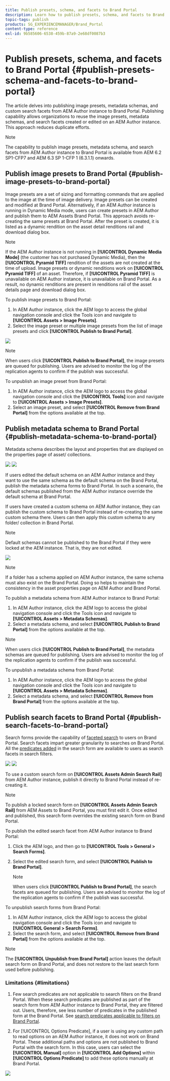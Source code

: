 ```yaml
---
title: Publish presets, schema, and facets to Brand Portal
description: Learn how to publish presets, schema, and facets to Brand Portal.
topic-tags: publish
products: SG_EXPERIENCEMANAGER/Brand_Portal
content-type: reference
exl-id: 9b585606-6538-459b-87a9-2e68df0087b3
---
```

# Publish presets, schema, and facets to Brand Portal {#publish-presets-schema-and-facets-to-brand-portal}

The article delves into publishing image presets, metadata schemas, and custom search facets from AEM Author instance to Brand Portal. Publishing capability allows organizations to reuse the image presets, metadata schemas, and search facets created or edited on an AEM Author instance. This approach reduces duplicate efforts.

>[!NOTE]
>
>The capability to publish image presets, metadata schema, and search facets from AEM Author instance to Brand Portal is available from AEM 6.2 SP1-CFP7 and AEM 6.3 SP 1-CFP 1 (6.3.1.1) onwards.

## Publish image presets to Brand Portal {#publish-image-presets-to-brand-portal}

Image presets are a set of sizing and formatting commands that are applied to the image at the time of image delivery. Image presets can be created and modified at Brand Portal. Alternatively, if an AEM Author instance is running in Dynamic Media mode, users can create presets in AEM Author and publish them to AEM Assets Brand Portal. This approach avoids re-creating the same presets at Brand Portal.
After the preset is created, it is listed as a dynamic rendition on the asset detail renditions rail and download dialog box.

>[!NOTE]
>
>If the AEM Author instance is not running in **[!UICONTROL Dynamic Media Mode]** (the customer has not purchased Dynamic Media), then the **[!UICONTROL Pyramid TIFF]** rendition of the assets are not created at the time of upload. Image presets or dynamic renditions work on **[!UICONTROL Pyramid TIFF]** of an asset. Therefore, if **[!UICONTROL Pyramid TIFF]** is unavailable on AEM Author instance, it is unavailable on Brand Portal. As a result, no dynamic renditions are present in renditions rail of the asset details page and download dialog box.

To publish image presets to Brand Portal:

1. In AEM Author instance, click the AEM logo to access the global navigation console and click the Tools icon and navigate to **[!UICONTROL Assets > Image Presets]**.
1. Select the image preset or multiple image presets from the list of image presets and click **[!UICONTROL Publish to Brand Portal]**.

![](assets/publishpreset.png)

>[!NOTE]
>
>When users click **[!UICONTROL Publish to Brand Portal]**, the image presets are queued for publishing. Users are advised to monitor the log of the replication agents to confirm if the publish was successful.

To unpublish an image preset from Brand Portal:

1. In AEM Author instance, click the AEM logo to access the global navigation console and click the **[!UICONTROL Tools]** icon and navigate to **[!UICONTROL Assets > Image Presets]**.
1. Select an image preset, and select **[!UICONTROL Remove from Brand Portal]** from the options available at the top.

## Publish metadata schema to Brand Portal {#publish-metadata-schema-to-brand-portal}

Metadata schema describes the layout and properties that are displayed on the properties page of asset/ collections.

![](assets/metadata-schema-editor.png) ![](assets/asset-properties-1.png)

If users edited the default schema on an AEM Author instance and they want to use the same schema as the default schema on the Brand Portal, publish the metadata schema forms to Brand Portal. In such a scenario, the default schemas published from the AEM Author instance override the default schema at Brand Portal.

If users have created a custom schema on AEM Author instance, they can publish the custom schema to Brand Portal instead of re-creating the same custom schema there. Users can then apply this custom schema to any folder/ collection in Brand Portal.

>[!NOTE]
>
>Default schemas cannot be published to the Brand Portal if they were locked at the AEM instance. That is, they are not edited.

![](assets/default-schema-form.png)

>[!NOTE]
>
>If a folder has a schema applied on AEM Author instance, the same schema must also exist on the Brand Portal. Doing so helps to maintain the consistency in the asset properties page on AEM Author and Brand Portal.

To publish a metadata schema from AEM Author instance to Brand Portal:

1. In AEM Author instance, click the AEM logo to access the global navigation console and click the Tools icon and navigate to **[!UICONTROL Assets > Metadata Schemas]**.
1. Select a metadata schema, and select **[!UICONTROL Publish to Brand Portal]** from the options available at the top.

>[!NOTE]
>
>When users click **[!UICONTROL Publish to Brand Portal]**, the metadata schemas are queued for publishing. Users are advised to monitor the log of the replication agents to confirm if the publish was successful.

To unpublish a metadata schema from Brand Portal:

1. In AEM Author instance, click the AEM logo to access the global navigation console and click the Tools icon and navigate to **[!UICONTROL Assets > Metadata Schemas]**.
1. Select a metadata schema, and select **[!UICONTROL Remove from Brand Portal]** from the options available at the top.

## Publish search facets to Brand Portal {#publish-search-facets-to-brand-portal}

Search forms provide the capability of [faceted search](../using/brand-portal-search-facets.md) to users on Brand Portal. Search facets impart greater granularity to searches on Brand Portal. All the [predicates added](https://experienceleague.adobe.com/en/docs/experience-manager-65/content/assets/administer/search-facets) in the search form are available to users as search facets in search filters.

![](assets/property-predicate-removed.png)
![](assets/search-form.png)

To use a custom search form on **[!UICONTROL Assets Admin Search Rail]** from AEM Author instance, publish it directly to Brand Portal instead of re-creating it.

>[!NOTE]
>
>To publish a locked search form on **[!UICONTROL Assets Admin Search Rail]** from AEM Assets to Brand Portal, you must first edit it. Once edited and published, this search form overrides the existing search form on Brand Portal.

To publish the edited search facet from AEM Author instance to Brand Portal:

1. Click the AEM logo, and then go to **[!UICONTROL Tools > General > Search Forms]**.
1. Select the edited search form, and select **[!UICONTROL Publish to Brand Portal]**.

   >[!NOTE]
   >
   >When users click **[!UICONTROL Publish to Brand Portal]**, the search facets are queued for publishing. Users are advised to monitor the log of the replication agents to confirm if the publish was successful.

To unpublish search forms from Brand Portal:

1. In AEM Author instance, click the AEM logo to access the global navigation console and click the Tools icon and navigate to **[!UICONTROL General > Search Forms]**.
1. Select the search form, and select **[!UICONTROL Remove from Brand Portal]** from the options available at the top.

>[!NOTE]
>
>The **[!UICONTROL Unpublish from Brand Portal]** action leaves the default search form on Brand Portal, and does not restore to the last search form used before publishing.

### Limitations {#limitations}

1. Few search predicates are not applicable to search filters on the Brand Portal. When these search predicates are published as part of the search form from AEM Author instance to Brand Portal, they are filtered out. Users, therefore, see less number of predicates in the published form at the Brand Portal. See [search predicates applicable to filters on Brand Portal](../using/brand-portal-search-facets.md#list-of-search-predicates).

1. For [!UICONTROL Options Predicate], if a user is using any custom path to read options on an AEM Author instance, it does not work on Brand Portal. These additional paths and options are not published to Brand Portal with the search form. In this case, users can select the **[!UICONTROL Manual]** option in **[!UICONTROL Add Options]** within **[!UICONTROL Options Predicate]** to add these options manually at Brand Portal.

![](assets/options-predicate-manual.png)
